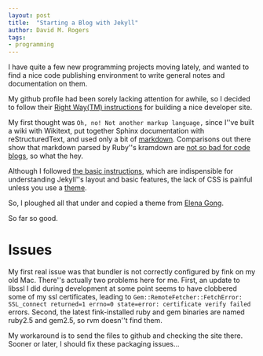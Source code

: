 ```yaml
---
layout: post
title:  "Starting a Blog with Jekyll"
author: David M. Rogers
tags:
- programming
---
```


I have quite a few new programming projects moving lately, and wanted to
find a nice code publishing environment to write general notes
and documentation on them.

My github profile had been sorely lacking attention for
awhile, so I decided to follow their
[Right Way(TM) instructions](https://pages.github.com/)
for building a nice developer site.

My first thought was `Oh, no! Not another markup language,`
since I''ve built a wiki with Wikitext, put together
Sphinx documentation with reStructuredText,
and used only a bit of [markdown](https://daringfireball.net/projects/markdown/syntax).  Comparisons out there show that markdown parsed
by Ruby''s kramdown are [not so bad for code blogs](https://idratherbewriting.com/2016/10/28/markdown-or-restructuredtext-or-dita-choosing-format-tech-docs/),
so what the hey.

Although I followed [the basic instructions](), which are
indispensible for understanding Jekyll''s layout and
basic features, the lack of CSS
is painful unless you use a [theme](https://jekyllrb.com/docs/themes/).

So, I ploughed all that under and copied a theme
from [Elena Gong](http://adagio-cantabile.github.io/index.html).

So far so good.

# Issues

My first real issue was that bundler is not correctly
configured by fink on my old Mac.  There''s actually
two problems here for me.  First, an update to
libssl I did during development at some point
seems to have clobbered some of my ssl certificates,
leading to `Gem::RemoteFetcher::FetchError: SSL_connect returned=1 errno=0 state=error: certificate verify failed` errors.
Second, the latest fink-installed ruby and gem binaries
are named ruby2.5 and gem2.5, so rvm doesn''t find them.

My workaround is to send the files to github
and checking the site there.  Sooner or later, I should
fix these packaging issues...


